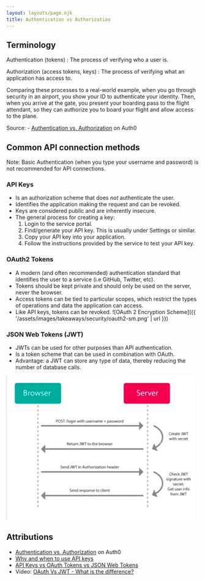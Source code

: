 ```yaml
---
layout: layouts/page.njk
title: Authentication vs Authorization
---
```


## Terminology
Authentication (tokens)
: The process of verifying who a user is.

Authorization (access tokens, keys)
: The process of verifying what an application has access to.

Comparing these processes to a real-world example, when you go through security in an airport, you show your ID to authenticate your identity. Then, when you arrive at the gate, you present your boarding pass to the flight attendant, so they can authorize you to board your flight and allow access to the plane.

Source: - [Authentication vs. Authorization](https://auth0.com/docs/get-started/authentication-and-authorization) on Auth0

## Common API connection methods
Note: Basic Authentication (when you type your username and password) is not recommended for API connections.

### API Keys
- Is an authorization scheme that does _not_ authenticate the user.
- Identifies the application making the request and can be revoked.
- Keys are considered public and are inherently insecure.
- The general process for creating a key:
    1. Login to the service portal.
    2. Find/generate your API key. This is usually under Settings or similar.
    3. Copy your API key into your application.
    4. Follow the instructions provided by the service to test your API key.

### OAuth2 Tokens
- A modern (and often recommended) authentication standard that identifies the user to a service (i.e GitHub, Twitter, etc).
- Tokens should be kept private and should only be used on the server, never the browser.
- Access tokens can be tied to particular scopes, which restrict the types of operations and data the application can access.
- Like API keys, tokens can be revoked.
![OAuth 2 Encryption Scheme]({{ '/assets/images/takeaways/security/oauth2-sm.png' | url }})

### JSON Web Tokens (JWT)
- JWTs can be used for other purposes than API authentication.
- Is a token scheme that can be used in combination with OAuth.
- Advantage: a JWT can store any type of data, thereby reducing the number of database calls.

![JWT Token Scheme](assets/jwt-sm.png)


## Attributions
- [Authentication vs. Authorization](https://auth0.com/docs/get-started/authentication-and-authorization) on Auth0
- [Why and when to use API keys](https://cloud.google.com/endpoints/docs/openapi/when-why-api-key)
- [API Keys vs OAuth Tokens vs JSON Web Tokens](https://zapier.com/engineering/apikey-oauth-jwt/)
- Video: [OAuth Vs JWT - What is the difference?](https://www.youtube.com/watch?v=a9R3Gq1BKxI)